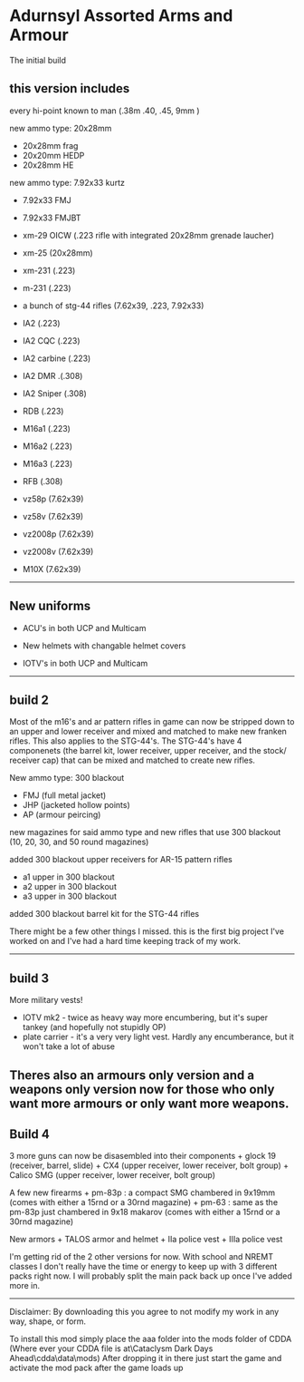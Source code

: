 # Adurnsyl Assorted Arms and Armour

The initial build

this version includes
----------------------------------
every hi-point known to man (.38m .40, .45, 9mm )

new ammo type: 20x28mm
   + 20x28mm frag
   + 20x20mm HEDP
   + 20x28mm HE

new ammo type: 7.92x33 kurtz
   + 7.92x33 FMJ
   + 7.92x33 FMJBT

+ xm-29 OICW (.223 rifle with integrated 20x28mm grenade laucher)

+ xm-25 (20x28mm)

+ xm-231 (.223)

+ m-231 (.223)

+ a bunch of stg-44 rifles (7.62x39, .223, 7.92x33)

+ IA2 (.223)

+ IA2 CQC (.223)

+ IA2 carbine (.223)

+ IA2 DMR .(.308)

+ IA2 Sniper (.308)

+ RDB (.223)

+ M16a1 (.223)

+ M16a2 (.223)

+ M16a3 (.223)

+ RFB (.308)

+ vz58p (7.62x39)

+ vz58v (7.62x39)

+ vz2008p (7.62x39)

+ vz2008v (7.62x39)

+ M10X (7.62x39)

-------------
New uniforms
-------------
+ ACU's in both UCP and Multicam

+ New helmets with changable helmet covers

+ IOTV's in both UCP and Multicam

----------------------------------------------------
build 2
----------------------------------------------------
Most of the m16's and ar pattern rifles in game can now be stripped down to an upper and lower receiver and mixed and matched to make new franken rifles.
This also applies to the STG-44's. The STG-44's have 4 componenets (the barrel kit, lower receiver, upper receiver, and the stock/ receiver cap) that can be mixed and matched to create new rifles.

New ammo type: 300 blackout
   + FMJ (full metal jacket)
   + JHP (jacketed hollow points)
   + AP (armour peircing)

new magazines for said ammo type and new rifles that use 300 blackout (10, 20, 30, and 50 round magazines)

added 300 blackout upper receivers for AR-15 pattern rifles
   + a1 upper in 300 blackout
   + a2 upper in 300 blackout
   + a3 upper in 300 blackout

added 300 blackout barrel kit for the STG-44 rifles

There might be a few other things I missed. this is the first big project I've worked on and I've had a hard time keeping track of my work.

----------------
build 3
----------------

More military vests!

 + IOTV mk2 - twice as heavy way more encumbering, but it's super tankey (and hopefully not stupidly OP)
 + plate carrier - it's a very very light vest. Hardly any encumberance, but it won't take a lot of abuse

Theres also an armours only version and a weapons only version now for those who only want more armours or only want more weapons.
----------------
Build 4
----------------

 3 more guns can now be disasembled into their components
	+ glock 19 (receiver, barrel, slide)
	+ CX4 (upper receiver, lower receiver, bolt group)
	+ Calico SMG (upper receiver, lower receiver, bolt group)

 A few new firearms
	+ pm-83p : a compact SMG chambered in 9x19mm (comes with either a 15rnd or a 30rnd magazine)
	+ pm-63 : same as the pm-83p just chambered in 9x18 makarov (comes with either a 15rnd or a 30rnd magazine)

 New armors
	+ TALOS armor and helmet
	+ IIa police vest
	+ IIIa police vest

I'm getting rid of the 2 other versions for now. With school and NREMT classes I don't really have the time or energy to keep up with 3 different packs right now.
I will probably split the main pack back up once I've added more in.
___________________________________________________________________________________________
Disclaimer: By downloading this you agree to not modify my work in any way, shape, or form.


To install this mod simply place the aaa folder into the mods folder of CDDA (Where ever your CDDA file is at\Cataclysm Dark Days Ahead\cdda\data\mods)
After dropping it in there just start the game and activate the mod pack after the game loads up
